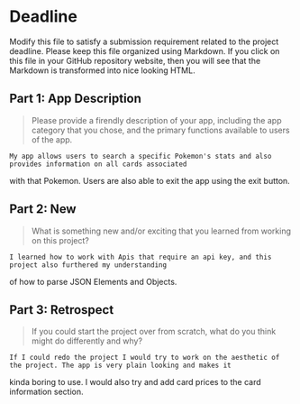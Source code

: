 # Deadline

Modify this file to satisfy a submission requirement related to the project
deadline. Please keep this file organized using Markdown. If you click on
this file in your GitHub repository website, then you will see that the
Markdown is transformed into nice looking HTML.

## Part 1: App Description

> Please provide a firendly description of your app, including the app
> category that you chose, and the primary functions available to users
> of the app.

    My app allows users to search a specific Pokemon's stats and also provides information on all cards associated
with that Pokemon. Users are also able to exit the app using the exit button.

## Part 2: New

> What is something new and/or exciting that you learned from working
> on this project?

    I learned how to work with Apis that require an api key, and this project also furthered my understanding
of how to parse JSON Elements and Objects.

## Part 3: Retrospect

> If you could start the project over from scratch, what do
> you think might do differently and why?

    If I could redo the project I would try to work on the aesthetic of the project. The app is very plain looking and makes it
kinda boring to use. I would also try and add card prices to the card information section.
